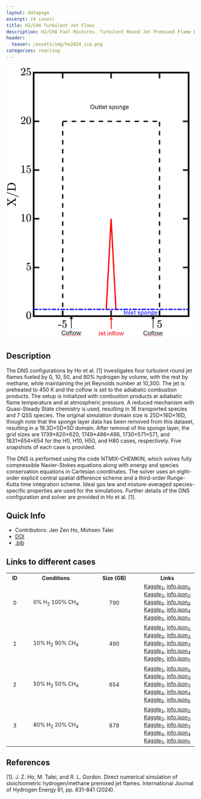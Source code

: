 ```yaml
---
layout: datapage
excerpt: (4 cases)
title: H2/CH4 Turbulent Jet Flows
description: H2/CH4 Fuel Mixtures, Turbulent Round Jet Premixed Flame DNS
header:
  teaser: /assets/img/ho2024_ico.png
categories: reacting
---
```


<div class="sidebar__right" style="top:200px; text-align: center;">
    <img src="./assets/img/ho2024.png" alt="Image 1">
</div>

## Description

The DNS configurations by Ho et al. [1] investigates four turbulent round jet flames fueled by 0, 10, 50, and 80% hydrogen by volume, with the rest by methane, while maintaining the jet Reynolds number at 10,300. The jet is preheated to 450 K and the coflow is set to the adiabatic combustion products. The setup is initialized with combustion products at adiabatic flame temperature and at atmospheric pressure. A reduced mechanism with Quasi-Steady State chemistry is used, resulting in 16 transported species and 7 QSS species. The original simulation domain size is 25D×16D×16D, though note that the sponge layer data has been removed from this dataset, resulting in a 19.3D×5D×5D domain. After removal of the sponge layer, the grid sizes are 1739×620×620, 1749×486×486, 1730×571×571, and 1831×654×654 for the H0, H10, H50, and H80 cases, respectively. Five snapshots of each case is provided.

The DNS is performed using the code NTMIX-CHEMKIN, which solves fully compressible Navier-Stokes equations along with energy and species conservation equations in Cartesian coordinates. The solver uses an eight-order explicit central spatial difference scheme and a third-order Runge-Kutta time integration scheme. Ideal gas law and mixture-averaged species-specific properties are used for the simulations. Further details of the DNS configuration and solver are provided in Ho et al. [1].

## Quick Info
* Contributors: Jen Zen Ho, Mohsen Talei
* <a href="https://doi.org/10.1016/j.ijhydene.2024.07.283">DOI</a>
* <a href="./assets/bib/ho2024.bib">.bib</a>

## Links to different cases

<script src="./assets/js/table.js"></script>

<table align="center">
    <tr class="header">
    <th style="width:2%;">ID</th>
    <th style="width:10%;">Conditions</th>
      <!-- <th style="width:60%;">TPY</th> -->
    <!-- <th style="width:8%;">Grid</th> -->
    <th style="width:10%;">Size (GB)</th>
      <!-- <th style="width:60%;">Article</th> -->
    <th style="width:8%;">Links</th>
    </tr>
    <tr>       
        <td align="center"> 0 </td>
        <td align="center">0% H<sub>2</sub> 100% CH<sub>4</sub></td>
        <td align="center">790</td>
        <td align="center">
        <a href="https://www.kaggle.com/datasets/blastnet/h2ch4-jet-h0-1">Kaggle<sub>1</sub></a>, <a href="./assets/json/ho2024/h2ch4-jet-h0-1-info.json">info.json<sub>1</sub></a><BR>
        <a href="https://www.kaggle.com/datasets/blastnet/h2ch4-jet-h0-2">Kaggle<sub>2</sub></a>, <a href="./assets/json/ho2024/h2ch4-jet-h0-2-info.json">info.json<sub>2</sub></a><BR>
        <a href="https://www.kaggle.com/datasets/blastnet/h2ch4-jet-h0-3">Kaggle<sub>3</sub></a>, <a href="./assets/json/ho2024/h2ch4-jet-h0-3-info.json">info.json<sub>3</sub></a><BR>
        <a href="https://www.kaggle.com/datasets/blastnet/h2ch4-jet-h0-4">Kaggle<sub>4</sub></a>, <a href="./assets/json/ho2024/h2ch4-jet-h0-4-info.json">info.json<sub>4</sub></a><BR>
        <a href="https://www.kaggle.com/datasets/blastnet/h2ch4-jet-h0-5">Kaggle<sub>5</sub></a>, <a href="./assets/json/ho2024/h2ch4-jet-h0-5-info.json">info.json<sub>5</sub></a><BR>
        </td>
    </tr>
    <tr>       
        <td align="center"> 1 </td>
        <td align="center">10% H<sub>2</sub> 90% CH<sub>4</sub></td>
        <td align="center">490</td>
        <td align="center">
        <a href="https://www.kaggle.com/datasets/blastnet/h2ch4-jet-h10-1">Kaggle<sub>1</sub></a>, <a href="./assets/json/ho2024/h2ch4-jet-h10-1-info.json">info.json<sub>1</sub></a><BR>
        <a href="https://www.kaggle.com/datasets/blastnet/h2ch4-jet-h10-2">Kaggle<sub>2</sub></a>, <a href="./assets/json/ho2024/h2ch4-jet-h10-2-info.json">info.json<sub>2</sub></a><BR>
        <a href="https://www.kaggle.com/datasets/blastnet/h2ch4-jet-h10-3">Kaggle<sub>3</sub></a>, <a href="./assets/json/ho2024/h2ch4-jet-h10-3-info.json">info.json<sub>3</sub></a><BR>
        <a href="https://www.kaggle.com/datasets/blastnet/h2ch4-jet-h10-4">Kaggle<sub>4</sub></a>, <a href="./assets/json/ho2024/h2ch4-jet-h10-4-info.json">info.json<sub>4</sub></a><BR>
        <a href="https://www.kaggle.com/datasets/blastnet/h2ch4-jet-h10-5">Kaggle<sub>5</sub></a>, <a href="./assets/json/ho2024/h2ch4-jet-h10-5-info.json">info.json<sub>5</sub></a><BR>
        </td>
    </tr>
    <tr>       
        <td align="center"> 2 </td>
        <td align="center">50% H<sub>2</sub> 50% CH<sub>4</sub></td>
        <td align="center">654</td>
        <td align="center">
        <a href="https://www.kaggle.com/datasets/blastnet/h2ch4-jet-h50-1">Kaggle<sub>1</sub></a>, <a href="./assets/json/ho2024/h2ch4-jet-h50-1-info.json">info.json<sub>1</sub></a><BR>
        <a href="https://www.kaggle.com/datasets/blastnet/h2ch4-jet-h50-2">Kaggle<sub>2</sub></a>, <a href="./assets/json/ho2024/h2ch4-jet-h50-2-info.json">info.json<sub>2</sub></a><BR>
        <a href="https://www.kaggle.com/datasets/blastnet/h2ch4-jet-h50-3">Kaggle<sub>3</sub></a>, <a href="./assets/json/ho2024/h2ch4-jet-h50-3-info.json">info.json<sub>3</sub></a><BR>
        <a href="https://www.kaggle.com/datasets/blastnet/h2ch4-jet-h50-4">Kaggle<sub>4</sub></a>, <a href="./assets/json/ho2024/h2ch4-jet-h50-4-info.json">info.json<sub>4</sub></a><BR>
        <a href="https://www.kaggle.com/datasets/blastnet/h2ch4-jet-h50-5">Kaggle<sub>5</sub></a>, <a href="./assets/json/ho2024/h2ch4-jet-h50-5-info.json">info.json<sub>5</sub></a><BR>
        </td>
    </tr>
    <tr>       
        <td align="center"> 3 </td>
        <td align="center">80% H<sub>2</sub> 20% CH<sub>4</sub></td>
        <td align="center">878</td>
        <td align="center">
        <a href="https://www.kaggle.com/datasets/blastnet/h2ch4-jet-h80-1">Kaggle<sub>1</sub></a>, <a href="./assets/json/ho2024/h2ch4-jet-h80-1-info.json">info.json<sub>1</sub></a><BR>
        <a href="https://www.kaggle.com/datasets/blastnet/h2ch4-jet-h80-2">Kaggle<sub>2</sub></a>, <a href="./assets/json/ho2024/h2ch4-jet-h80-2-info.json">info.json<sub>2</sub></a><BR>
        <a href="https://www.kaggle.com/datasets/blastnet/h2ch4-jet-h80-3">Kaggle<sub>3</sub></a>, <a href="./assets/json/ho2024/h2ch4-jet-h80-3-info.json">info.json<sub>3</sub></a><BR>
        <a href="https://www.kaggle.com/datasets/blastnet/h2ch4-jet-h80-4">Kaggle<sub>4</sub></a>, <a href="./assets/json/ho2024/h2ch4-jet-h80-4-info.json">info.json<sub>4</sub></a><BR>
        <a href="https://www.kaggle.com/datasets/blastnet/h2ch4-jet-h80-5">Kaggle<sub>5</sub></a>, <a href="./assets/json/ho2024/h2ch4-jet-h80-5-info.json">info.json<sub>5</sub></a><BR>
        </td>
    </tr>
</table>

## References
[1]. J. Z. Ho, M. Talei, and R. L. Gordon. Direct numerical simulation of stoichiometric hydrogen/methane premixed jet flames. International Journal of Hydrogen Energy 81, pp. 831-841 (2024).  
